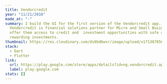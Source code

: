```yaml
---
title: Vendorcredit
year: "11/21/2018"
made_at: "-"
summary: I build the UI for the first version of the Vendorcredit app.
  Vendorcredit is financial solutions partner for Micro and Small Businesses to
  offer them access to credit and  investment opportunities with safe and
  rewarding investments.
thumbnail: https://res.cloudinary.com/ds8bd6wxr/image/upload/v1713878565/my-portfolio/Screenshot_2024-04-23_at_14.22.01_qbkrg1.png
stack:
  - Dart
  - Flutter
link:
  url: https://play.google.com/store/apps/details?id=ng.vendorcredit.app&hl=en_US
  label: play.google.com
stats: []
---
```

